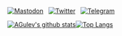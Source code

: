 <a href="https://mastodon.gamedev.place/@agulev" rel="me">![Mastodon](https://user-images.githubusercontent.com/2209596/201466606-411c85b8-8b26-4dcc-bc4e-26b64f558daf.png)</a> &nbsp; <a href="https://twitter.com/AGulev" rel="me">![Twitter](https://user-images.githubusercontent.com/2209596/201466641-a8889688-2c76-4dab-9054-5e9f487a2707.png)</a> &nbsp; <a href="http://t.me/AGulev" rel="me">![Telegram](https://user-images.githubusercontent.com/2209596/201466697-5e1cb24c-f800-42d0-868e-3221642a9b14.png)</a>

[![AGulev's github stats](https://github-readme-stats.vercel.app/api?username=AGulev&show_icons=false&count_private=true&include_all_commits=true&hide_rank=true&show_icons=true&hide_title=true)](https://github.com/AGulev)[![Top Langs](https://github-readme-stats.vercel.app/api/top-langs/?username=AGulev&hide=html&layout=compact)](https://github.com/AGulev)
